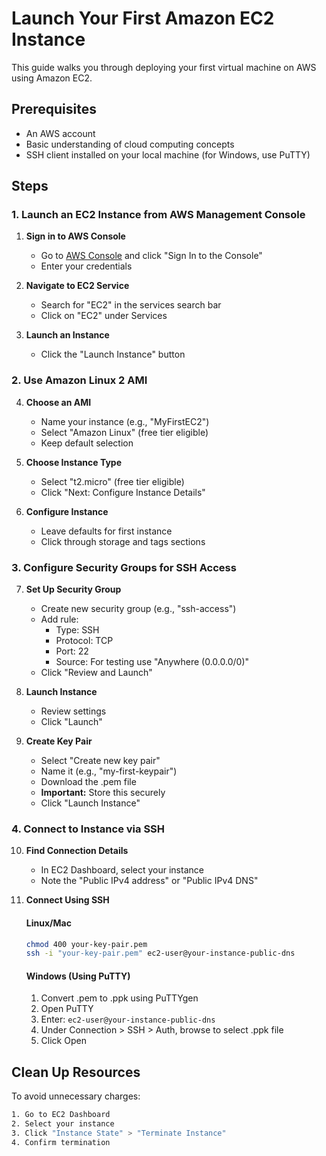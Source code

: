 # Launch Your First Amazon EC2 Instance

This guide walks you through deploying your first virtual machine on AWS using Amazon EC2.

## Prerequisites

- An AWS account
- Basic understanding of cloud computing concepts
- SSH client installed on your local machine (for Windows, use PuTTY)

## Steps

### 1. Launch an EC2 Instance from AWS Management Console

1. **Sign in to AWS Console**
   - Go to [AWS Console](https://aws.amazon.com/) and click "Sign In to the Console"
   - Enter your credentials

2. **Navigate to EC2 Service**
   - Search for "EC2" in the services search bar
   - Click on "EC2" under Services

3. **Launch an Instance**
   - Click the "Launch Instance" button

### 2. Use Amazon Linux 2 AMI

4. **Choose an AMI**
   - Name your instance (e.g., "MyFirstEC2")
   - Select "Amazon Linux" (free tier eligible)
   - Keep default selection

5. **Choose Instance Type**
   - Select "t2.micro" (free tier eligible)
   - Click "Next: Configure Instance Details"

6. **Configure Instance**
   - Leave defaults for first instance
   - Click through storage and tags sections

### 3. Configure Security Groups for SSH Access

7. **Set Up Security Group**
   - Create new security group (e.g., "ssh-access")
   - Add rule:
     - Type: SSH
     - Protocol: TCP
     - Port: 22
     - Source: For testing use "Anywhere (0.0.0.0/0)"
   - Click "Review and Launch"

8. **Launch Instance**
   - Review settings
   - Click "Launch"

9. **Create Key Pair**
   - Select "Create new key pair"
   - Name it (e.g., "my-first-keypair")
   - Download the .pem file
   - **Important:** Store this securely
   - Click "Launch Instance"

### 4. Connect to Instance via SSH

10. **Find Connection Details**
    - In EC2 Dashboard, select your instance
    - Note the "Public IPv4 address" or "Public IPv4 DNS"

11. **Connect Using SSH**

    #### Linux/Mac
    ```bash
    chmod 400 your-key-pair.pem
    ssh -i "your-key-pair.pem" ec2-user@your-instance-public-dns
    ```

    #### Windows (Using PuTTY)
    1. Convert .pem to .ppk using PuTTYgen
    2. Open PuTTY
    3. Enter: `ec2-user@your-instance-public-dns`
    4. Under Connection > SSH > Auth, browse to select .ppk file
    5. Click Open

## Clean Up Resources

To avoid unnecessary charges:

```bash
1. Go to EC2 Dashboard
2. Select your instance
3. Click "Instance State" > "Terminate Instance"
4. Confirm termination
